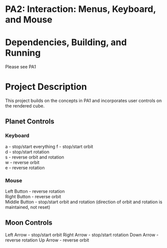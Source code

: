 # PA2: Interaction: Menus, Keyboard, and Mouse

# Dependencies, Building, and Running
Please see PA1

# Project Description
This project builds on the concepts in PA1 and incorporates user controls on the rendered cube.

## Planet Controls

### Keyboard
a - stop/start everything
f - stop/start orbit  
d - stop/start rotation  
s - reverse orbit and rotation    
w - reverse orbit  
e - reverse rotation  

### Mouse
Left Button - reverse rotation  
Right Button - reverse orbit  
Middle Button - stop/start orbit and rotation (direction of orbit and rotation is maintained, not reset)  

## Moon Controls

Left Arrow - stop/start orbit
Right Arrow - stop/start rotation
Down Arrow - reverse rotation
Up Arrow - reverse orbit


